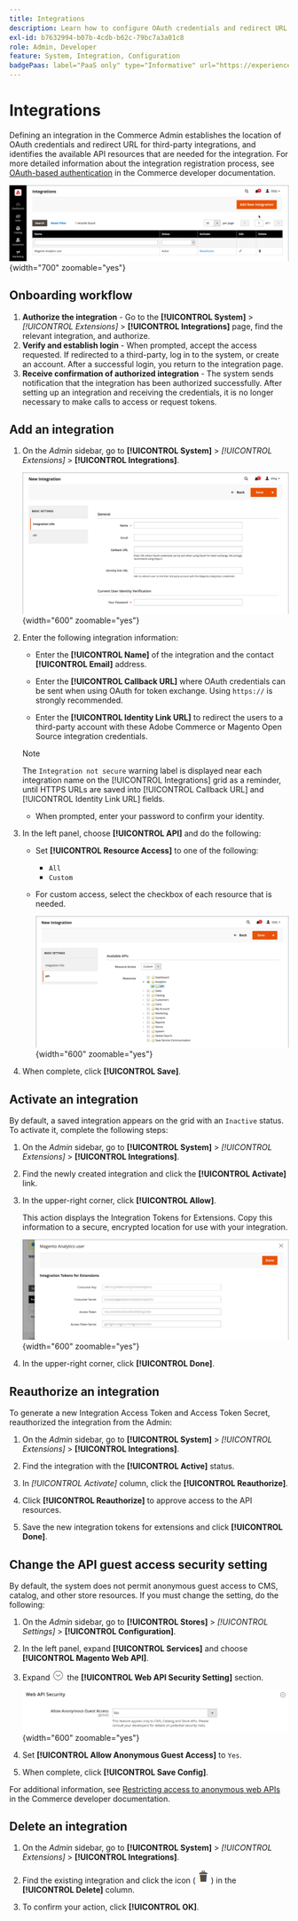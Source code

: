 ```yaml
---
title: Integrations
description: Learn how to configure OAuth credentials and redirect URL for third-party integrations.
exl-id: b7632994-b07b-4cdb-b62c-79bc7a3a01c8
role: Admin, Developer
feature: System, Integration, Configuration
badgePaas: label="PaaS only" type="Informative" url="https://experienceleague.adobe.com/en/docs/commerce/user-guides/product-solutions" tooltip="Applies to Adobe Commerce on Cloud projects (Adobe-managed PaaS infrastructure) and on-premises projects only."
---
```

# Integrations

Defining an integration in the Commerce Admin establishes the location of OAuth credentials and redirect URL for third-party integrations, and identifies the available API resources that are needed for the integration. For more detailed information about the integration registration process, see [OAuth-based authentication](https://developer.adobe.com/commerce/webapi/get-started/authentication/gs-authentication-oauth/) in the Commerce developer documentation.

![Integrations](./assets/integrations.png){width="700" zoomable="yes"}

## Onboarding workflow

1. **Authorize the integration** - Go to the **[!UICONTROL System]** > _[!UICONTROL Extensions]_ > **[!UICONTROL Integrations]** page, find the relevant integration, and authorize.
1. **Verify and establish login** - When prompted, accept the access requested. If redirected to a third-party, log in to the system, or create an account. After a successful login, you return to the integration page.
1. **Receive confirmation of authorized integration** - The system sends notification that the integration has been authorized successfully. After setting up an integration and receiving the credentials, it is no longer necessary to make calls to access or request tokens.

## Add an integration

1. On the _Admin_ sidebar, go to **[!UICONTROL System]** > _[!UICONTROL Extensions]_ > **[!UICONTROL Integrations]**.

   ![New integration](./assets/integration-new.png){width="600" zoomable="yes"}

1. Enter the following integration information:

   - Enter the **[!UICONTROL Name]** of the integration and the contact **[!UICONTROL Email]** address.

   - Enter the **[!UICONTROL Callback URL]** where OAuth credentials can be sent when using OAuth for token exchange. Using `https://` is strongly recommended.

   - Enter the **[!UICONTROL Identity Link URL]** to redirect the users to a third-party account with these Adobe Commerce or Magento Open Source integration credentials.

   >[!NOTE]
   >
   > The `Integration not secure` warning label is displayed near each integration name on the [!UICONTROL Integrations] grid as a reminder, until HTTPS URLs are saved into [!UICONTROL Callback URL] and [!UICONTROL Identity Link URL] fields.

   - When prompted, enter your password to confirm your identity.

1. In the left panel, choose **[!UICONTROL API]** and do the following:

   - Set **[!UICONTROL Resource Access]** to one of the following:

      - `All`
      - `Custom`

   - For custom access, select the checkbox of each resource that is needed.

      ![Integrations - available API](./assets/integrations-available-api.png){width="600" zoomable="yes"}

1. When complete, click **[!UICONTROL Save]**.

## Activate an integration

By default, a saved integration appears on the grid with an `Inactive` status. To activate it, complete the following steps:

1. On the _Admin_ sidebar, go to **[!UICONTROL System]** > _[!UICONTROL Extensions]_ > **[!UICONTROL Integrations]**.

1. Find the newly created integration and click the **[!UICONTROL Activate]** link.

1. In the upper-right corner, click **[!UICONTROL Allow]**.

   This action displays the Integration Tokens for Extensions. Copy this information to a secure, encrypted location for use with your integration.

   ![Integration Tokens for Extensions](./assets/integration-tokens-for-extensions.png){width="600" zoomable="yes"}

1. In the upper-right corner, click **[!UICONTROL Done]**.

## Reauthorize an integration

To generate a new Integration Access Token and Access Token Secret, reauthorized the integration from the Admin:

1. On the _Admin_ sidebar, go to **[!UICONTROL System]** > _[!UICONTROL Extensions]_ > **[!UICONTROL Integrations]**.

1. Find the integration with the **[!UICONTROL Active]** status.

1. In _[!UICONTROL Activate]_ column, click the **[!UICONTROL Reauthorize]**.

1. Click **[!UICONTROL Reauthorize]** to approve access to the API resources.

1. Save the new integration tokens for extensions and click **[!UICONTROL Done]**.

## Change the API guest access security setting

By default, the system does not permit anonymous guest access to CMS, catalog, and other store resources. If you must change the setting, do the following:

1. On the _Admin_ sidebar, go to **[!UICONTROL Stores]** > _[!UICONTROL Settings]_ > **[!UICONTROL Configuration]**.

1. In the left panel, expand **[!UICONTROL Services]** and choose **[!UICONTROL Magento Web API]**.

1. Expand ![Expansion selector](../assets/icon-display-expand.png) the **[!UICONTROL Web API Security Setting]** section.

   ![Services configuration - web API security settings](../configuration-reference/services/assets/web-api-security.png){width="600" zoomable="yes"}

1. Set **[!UICONTROL Allow Anonymous Guest Access]** to `Yes`.

1. When complete, click **[!UICONTROL Save Config]**.

For additional information, see [Restricting access to anonymous web APIs](https://developer.adobe.com/commerce/webapi/rest/use-rest/anonymous-api-security/) in the Commerce developer documentation.

## Delete an integration

1. On the _Admin_ sidebar, go to **[!UICONTROL System]** > _[!UICONTROL Extensions]_ > **[!UICONTROL Integrations]**.

1. Find the existing integration and click the icon ( ![trashcan icon](../assets/icon-delete-trashcan-solid.png) ) in the **[!UICONTROL Delete]** column.

1. To confirm your action, click **[!UICONTROL OK]**.
